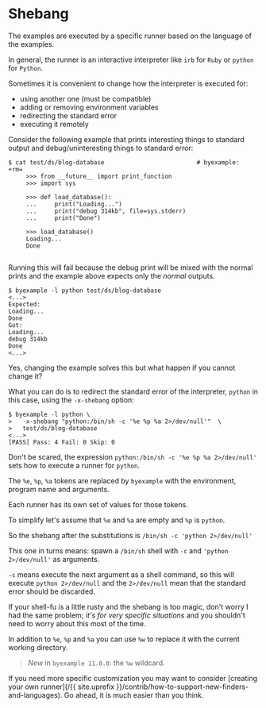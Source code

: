 <!--
Check that we have byexample installed first
$ hash byexample                                    # byexample: +fail-fast

$ alias byexample=byexample\ --pretty\ none

--
-->

# Shebang

The examples are executed by a specific runner based on the language of
the examples.

In general, the runner is an interactive interpreter like ``irb`` for ``Ruby``
or ``python`` for ``Python``.

Sometimes it is convenient to change how the interpreter is executed for:
 - using another one (must be compatible)
 - adding or removing environment variables
 - redirecting the standard error
 - executing it remotely

Consider the following example that prints interesting things to standard output
and debug/uninteresting things to standard error:

```
$ cat test/ds/blog-database                          # byexample: +rm= 
     >>> from __future__ import print_function
     >>> import sys
 
     >>> def load_database():
     ...     print("Loading...")
     ...     print("debug 314kb", file=sys.stderr)
     ...     print("Done")
 
     >>> load_database()
     Loading...
     Done
 
```

Running this will fail because the debug print will be mixed with the normal
prints and the example above expects only the *normal* outputs.

```
$ byexample -l python test/ds/blog-database
<...>
Expected:
Loading...
Done
Got:
Loading...
debug 314kb
Done
<...>
```

Yes, changing the example solves this but what happen if you cannot change it?

What you can do is to redirect the standard error of the interpreter,
``python`` in this case, using the ``-x-shebang`` option:

```
$ byexample -l python \
>   -x-shebang "python:/bin/sh -c '%e %p %a 2>/dev/null'"  \
>   test/ds/blog-database
<...>
[PASS] Pass: 4 Fail: 0 Skip: 0
```

Don't be scared, the expression ``python:/bin/sh -c '%e %p %a 2>/dev/null'``
sets how to execute a runner for ``python``.

The ``%e``, ``%p``, ``%a`` tokens are replaced by ``byexample`` with the
environment, program name and arguments.

Each runner has its own set of values for those tokens.

To simplify let's assume that ``%e`` and ``%a`` are empty and ``%p``
is ``python``.

So the shebang after the substitutions is ``/bin/sh -c 'python 2>/dev/null'``

This one in turns means: spawn a ``/bin/sh`` shell with ``-c`` and
``'python 2>/dev/null'`` as arguments.

``-c`` means execute the next argument as a shell command, so this will
execute ``python 2>/dev/null`` and the ``2>/dev/null`` mean that the standard
error should be discarded.

If your shell-fu is a little rusty and the shebang is too magic, don't worry
I had the same problem; *it's for very specific situations* and you shouldn't
need to worry about this most of the time.

In addition to `%e`, `%p` and `%a` you can use `%w` to replace it with
the current working directory.

> *New* in ``byexample 11.0.0``: the `%w` wildcard.

If you need more specific customization you may want to consider
[creating your own runner](/{{ site.uprefix }}/contrib/how-to-support-new-finders-and-languages).
Go ahead, it is much easier than you think.
